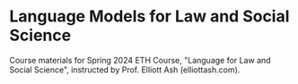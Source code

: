 # Language Models for Law and Social Science

Course materials for Spring 2024 ETH Course, "Language for Law and Social Science", instructed by Prof. Elliott Ash (elliottash.com).
